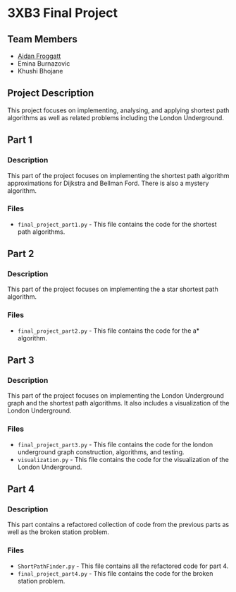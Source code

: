 # 3XB3 Final Project
## Team Members
* [Aidan Froggatt](https://aidanfroggatt.github.io/portfolio/)
* Emina Burnazovic
* Khushi Bhojane

## Project Description
This project focuses on implementing, analysing, and applying shortest path algorithms as well as
related problems including the London Underground.

[//]: # (create a file structure diagram for this project)

## Part 1
### Description
This part of the project focuses on implementing the shortest path algorithm approximations for Dijkstra and Bellman Ford. There is also a mystery algorithm.
### Files
* `final_project_part1.py` - This file contains the code for the shortest path algorithms.

## Part 2
### Description
This part of the project focuses on implementing the a star shortest path algorithm.
### Files
* `final_project_part2.py` - This file contains the code for the a* algorithm.

## Part 3
### Description
This part of the project focuses on implementing the London Underground graph and the shortest path algorithms. It also includes a visualization of the London Underground.
### Files
* `final_project_part3.py` - This file contains the code for the london underground graph construction, algorithms, and testing.
* `visualization.py` - This file contains the code for the visualization of the London Underground.

## Part 4
### Description
This part contains a refactored collection of code from the previous parts as well as the broken station problem.
### Files
* `ShortPathFinder.py` - This file contains all the refactored code for part 4.
* `final_project_part4.py` - This file contains the code for the broken station problem.